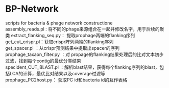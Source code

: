 # BP-Network
scripts for bacteria &amp; phage network constructione   
assembly_reads.pl : 将不同的phage来源组合在一起并修改名字，用于后续的聚类
extract_flanking_seq.py： 提取prophage两端的flanking序列   
get_cut_crispr.pl：获取crispr阵列两端的flanking序列   
get_spacer.pl ：从crispr预测结果中提取出spacer的序列   
prophage_taxaon_filter.py ：对 propage的flanking结果处理后的比对文本初步过滤，找到每个contig的最优分类结果   
specident_CUT_BLAST.pl ：解析blast结果，获得每个flanking序列的blast，包括LCA的计算，最优比对结果以及coverage过滤等   
prophage_PC2host.py： 获取PC id和bacteria id的互作表格   
